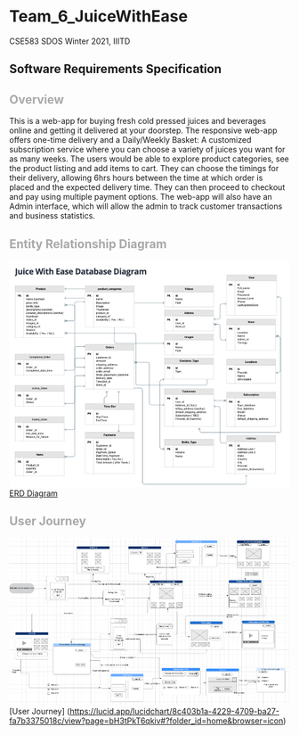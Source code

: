 # Team_6_JuiceWithEase
CSE583 SDOS Winter 2021, IIITD

## Software Requirements Specification
## <span style="color:darkgrey">Overview  </span>  
This is a web-app for buying fresh cold pressed juices and beverages online and getting it delivered at your doorstep. The responsive web-app offers one-time delivery and a Daily/Weekly Basket: A customized subscription service where you can choose a variety of juices you want for as many weeks. The users would be able to explore product categories, see the product listing and add items to cart. They can choose the timings for their delivery, allowing 6hrs hours between the time at which order is placed and the expected delivery time. 
They can then proceed to checkout and pay using multiple payment options. The web-app will also have an Admin interface, which will allow the admin to track customer transactions and business statistics. 

## <span style="color:darkgrey">Entity Relationship Diagram  </span>  
![alt text](images/ERD.png "Title")
[ERD Diagram](https://app.moqups.com/e8iFpgsYVG/view/page/a9222f231)


## <span style="color:darkgrey">User Journey  </span>  
![alt text](images/user_journey.png "Title")
[User Journey]
(https://lucid.app/lucidchart/8c403b1a-4229-4709-ba27-fa7b3375018c/view?page=bH3tPkT6qkiv#?folder_id=home&browser=icon)

